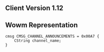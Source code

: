 ## Client Version 1.12

## Wowm Representation
```rust,ignore
cmsg CMSG_CHANNEL_ANNOUNCEMENTS = 0x00A7 {
    CString channel_name;    
}

```

